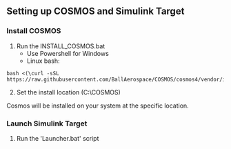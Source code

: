 ## Setting up COSMOS and Simulink Target

### Install COSMOS
1. Run the INSTALL_COSMOS.bat
   - Use Powershell for Windows
   - Linux bash:
```
bash <(\curl -sSL https://raw.githubusercontent.com/BallAerospace/COSMOS/cosmos4/vendor/installers/linux_mac/INSTALL_COSMOS.sh)
```
2. Set the install location (C:\COSMOS)

Cosmos will be installed on your system at the specific location. 

### Launch Simulink Target
1. Run the 'Launcher.bat' script

